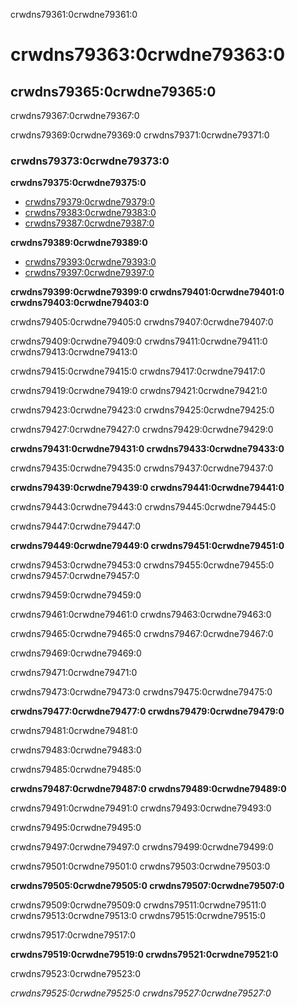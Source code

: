 crwdns79361:0crwdne79361:0
# crwdns79363:0crwdne79363:0

## crwdns79365:0crwdne79365:0

crwdns79367:0crwdne79367:0

crwdns79369:0crwdne79369:0 crwdns79371:0crwdne79371:0

### crwdns79373:0crwdne79373:0

**crwdns79375:0crwdne79375:0**
* [crwdns79379:0crwdne79379:0](crwdns79377:0crwdne79377:0)
* [crwdns79383:0crwdne79383:0](crwdns79381:0crwdne79381:0)
* [crwdns79387:0crwdne79387:0](crwdns79385:0crwdne79385:0)

**crwdns79389:0crwdne79389:0**
* [crwdns79393:0crwdne79393:0](crwdns79391:0crwdne79391:0)
* [crwdns79397:0crwdne79397:0](crwdns79395:0crwdne79395:0)

**crwdns79399:0crwdne79399:0 crwdns79401:0crwdne79401:0 crwdns79403:0crwdne79403:0**

crwdns79405:0crwdne79405:0 crwdns79407:0crwdne79407:0

crwdns79409:0crwdne79409:0 crwdns79411:0crwdne79411:0 crwdns79413:0crwdne79413:0

crwdns79415:0crwdne79415:0 crwdns79417:0crwdne79417:0

crwdns79419:0crwdne79419:0 crwdns79421:0crwdne79421:0

crwdns79423:0crwdne79423:0 crwdns79425:0crwdne79425:0

crwdns79427:0crwdne79427:0 crwdns79429:0crwdne79429:0


**crwdns79431:0crwdne79431:0 crwdns79433:0crwdne79433:0**

crwdns79435:0crwdne79435:0 crwdns79437:0crwdne79437:0

**crwdns79439:0crwdne79439:0 crwdns79441:0crwdne79441:0**

crwdns79443:0crwdne79443:0 crwdns79445:0crwdne79445:0

crwdns79447:0crwdne79447:0

**crwdns79449:0crwdne79449:0 crwdns79451:0crwdne79451:0**

crwdns79453:0crwdne79453:0 crwdns79455:0crwdne79455:0 crwdns79457:0crwdne79457:0

crwdns79459:0crwdne79459:0

crwdns79461:0crwdne79461:0 crwdns79463:0crwdne79463:0

crwdns79465:0crwdne79465:0 crwdns79467:0crwdne79467:0

crwdns79469:0crwdne79469:0

crwdns79471:0crwdne79471:0

crwdns79473:0crwdne79473:0 crwdns79475:0crwdne79475:0

**crwdns79477:0crwdne79477:0 crwdns79479:0crwdne79479:0**

crwdns79481:0crwdne79481:0

crwdns79483:0crwdne79483:0

crwdns79485:0crwdne79485:0

**crwdns79487:0crwdne79487:0 crwdns79489:0crwdne79489:0**

crwdns79491:0crwdne79491:0 crwdns79493:0crwdne79493:0

crwdns79495:0crwdne79495:0

crwdns79497:0crwdne79497:0 crwdns79499:0crwdne79499:0

crwdns79501:0crwdne79501:0 crwdns79503:0crwdne79503:0

**crwdns79505:0crwdne79505:0 crwdns79507:0crwdne79507:0**

crwdns79509:0crwdne79509:0 crwdns79511:0crwdne79511:0 crwdns79513:0crwdne79513:0 crwdns79515:0crwdne79515:0

crwdns79517:0crwdne79517:0

**crwdns79519:0crwdne79519:0 crwdns79521:0crwdne79521:0**

crwdns79523:0crwdne79523:0

*crwdns79525:0crwdne79525:0 crwdns79527:0crwdne79527:0*
